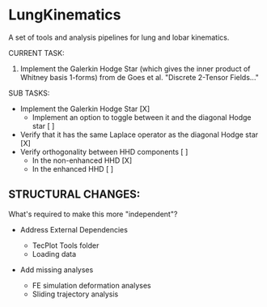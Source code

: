 # LungKinematics
A set of tools and analysis pipelines for lung and lobar kinematics.

CURRENT TASK:
1) Implement the Galerkin Hodge Star (which gives the inner product of Whitney basis 1-forms) from
   de Goes et al. "Discrete 2-Tensor Fields..."

SUB TASKS:
- Implement the Galerkin Hodge Star [X]
  - Implement an option to toggle between it and the diagonal Hodge star [ ] 
- Verify that it has the same Laplace operator as the diagonal Hodge star [X]
- Verify orthogonality between HHD components [ ]
  - In the non-enhanced HHD [X]
  - In the enhanced HHD [ ]

STRUCTURAL CHANGES:
- 

What's required to make this more "independent"?
- Address External Dependencies
	- TecPlot Tools folder
	- Loading data

- Add missing analyses
	- FE simulation deformation analyses
	- Sliding trajectory analysis